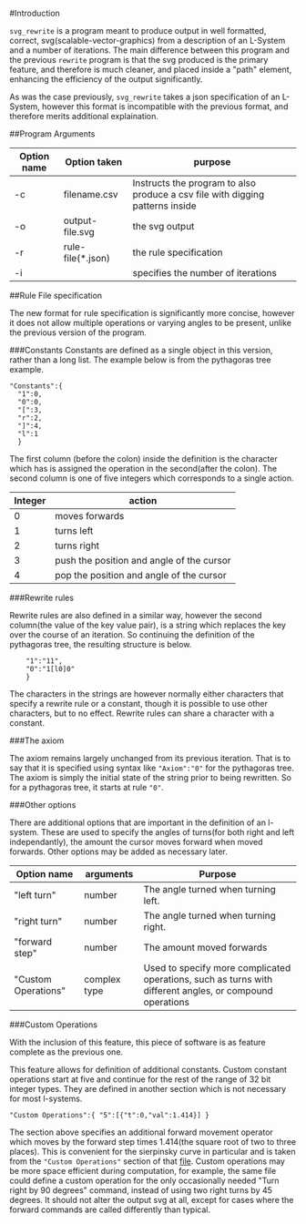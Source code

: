 #Introduction

`svg_rewrite` is a program meant to produce output in well formatted,
correct, svg(scalable-vector-graphics) from a description of an
L-System and a number of iterations. The main difference between this
program and the previous `rewrite` program is that the svg produced is
the primary feature, and therefore is much cleaner, and placed inside
a "path" element, enhancing the efficiency of the output
significantly.

As was the case previously, `svg_rewrite` takes a json specification
of an L-System, however this format is incompatible with the previous
format, and therefore merits additional explaination.

##Program Arguments

|Option name| Option taken | purpose   |
|-----------|--------------|-----------|
|-c         |filename.csv  |Instructs the program to also produce a csv file with digging patterns inside|
|-o         |output-file.svg|the svg output|
|-r     |rule-file(*.json)|the rule specification|
|-i     |<int> | specifies the number of iterations|

##Rule File specification

The new format for rule specification is significantly more concise,
however it does not allow multiple operations or varying angles to be
present, unlike the previous version of the program.

###Constants
Constants are defined as a single object in this version, rather than a long list. The example below is from the pythagoras tree example.
```
"Constants":{
  "1":0,
  "0":0,
  "[":3,
  "r":2,
  "]":4,
  "l":1
  }
```
The first column (before the colon) inside the definition is the
character which has is assigned the operation in the second(after the
colon). The second column is one of five integers which corresponds to
a single action.

|Integer|action|
|-------|------|
|0|moves forwards|
|1|turns left|
|2|turns right|
|3|push the position and angle of the cursor|
|4|pop the position and angle of the cursor|

###Rewrite rules

Rewrite rules are also defined in a similar way, however the second
column(the value of the key value pair), is a string which replaces
the key over the course of an iteration. So continuing the definition
of the pythagoras tree, the resulting structure is below.

``` "Rewrites":{
    "1":"11",
    "0":"1[l0]0"
	}
```


The characters in the strings are however normally either characters
that specify a rewrite rule or a constant, though it is possible to
use other characters, but to no effect. Rewrite rules can share a
character with a constant.

###The axiom

The axiom remains largely unchanged from its previous iteration. That
is to say that it is specified using syntax like `"Axiom":"0"` for the
pythagoras tree. The axiom is simply the initial state of the string prior to being rewritten. So for a pythagoras tree, it starts at rule `"0"`.

###Other options

There are additional options that are important in the definition of an l-system. These are used to specify the angles of turns(for both right and left independantly), the amount the cursor moves forward when moved forwards. Other options may be added as necessary later.

|Option name|arguments|Purpose|
|-----------|---------|-------|
|"left turn"|number  |The angle turned when turning left.|
|"right turn"|number|The angle turned when turning right.|
|"forward step"|number|The amount moved forwards|
|"Custom Operations"|complex type|Used to specify more complicated operations, such as turns with different angles, or compound operations|

###Custom Operations

With the inclusion of this feature, this piece of software is as feature complete as the previous one.

This feature allows for definition of additional constants. Custom
constant operations start at five and continue for the rest of the
range of 32 bit integer types. They are defined in another section
which is not necessary for most l-systems.

``
  "Custom Operations":{
  "5":[{"t":0,"val":1.414}]
  }
``

The section above specifies an additional forward movement operator
which moves by the forward step times 1.414(the square root of two to
three places). This is convenient for the sierpinsky curve in
particular and is taken from the `"Custom Operations"` section of that
[file](../sierpinsky-filling.json). Custom operations may be more
space efficient during computation, for example, the same file could
define a custom operation for the only occasionally needed "Turn right
by 90 degrees" command, instead of using two right turns by 45
degrees. It should not alter the output svg at all, except for cases
where the forward commands are called differently than typical. 
